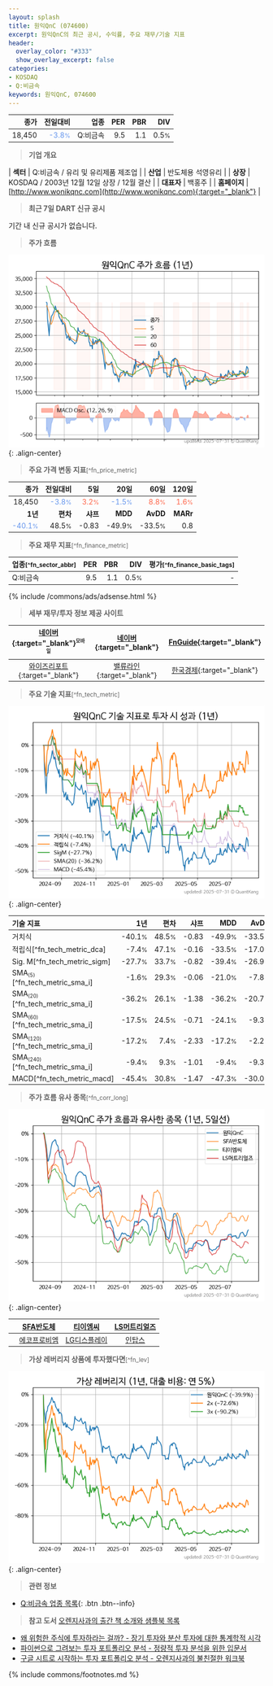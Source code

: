 ```yaml
---
layout: splash
title: 원익QnC (074600)
excerpt: 원익QnC의 최근 공시, 수익률, 주요 재무/기술 지표
header:
  overlay_color: "#333"
  show_overlay_excerpt: false
categories:
- KOSDAQ
- Q:비금속
keywords: 원익QnC, 074600
---
```


| **종가** | **전일대비** | **업종** | **PER** | **PBR** | **DIV** |
| -------: | -----------: | -------: | ------: | ------: | ------: |
| 18,450 | <span style="color: cornflowerblue">-3.8<small>%</small></span> | Q:비금속 | 9.5 | 1.1 | 0.5<small>%</small> |

<!-- more -->


> **기업 개요**<a id="company"></a>

| <span style="white-space:nowrap;">**섹터**</span> | Q:비금속 / 유리 및 유리제품 제조업 |
| <span style="white-space:nowrap;">**산업**</span> | 반도체용 석영유리 |
| <span style="white-space:nowrap;">**상장**</span> | KOSDAQ / 2003년 12월 12일 상장 / 12월 결산 |
| <span style="white-space:nowrap;">**대표자**</span> | 백홍주 |
| <span style="white-space:nowrap;">**홈페이지**</span> | [http://www.wonikqnc.com](http://www.wonikqnc.com){:target="_blank"} |


> **최근 7일 DART 신규 공시**<a id="dart"></a>

기간 내 신규 공시가 없습니다.


> **주가 흐름**<a id="price"></a>

![074600](/stock/images/074600.png){: .align-center}


> **주요 가격 변동 지표**<small>[^fn_price_metric]</small>

| **종가** | **전일대비** | **5일** | **20일** | **60일** | **120일** |
| -------: | -----------: | ------: | -------: | -------: | --------: |
| 18,450 | <span style="color: cornflowerblue">-3.8<small>%</small></span> | <span style="color: tomato">3.2<small>%</small></span> | <span style="color: cornflowerblue">-1.5<small>%</small></span> | <span style="color: tomato">8.8<small>%</small></span> | <span style="color: tomato">1.6<small>%</small></span> |
| **1년** | **편차** | **샤프** | **MDD** | **AvDD** | **MARr** |
| <span style="color: cornflowerblue">-40.1<small>%</small></span> | 48.5<small>%</small> | -0.83 | -49.9<small>%</small> | -33.5<small>%</small> | 0.8 |


> **주요 재무 지표**<small>[^fn_finance_metric]</small>

| **업종**<small>[^fn_sector_abbr]</small> | **PER** | **PBR** | **DIV** | **평가**<small>[^fn_finance_basic_tags]</small> |
| :--------------------------------------- | ------: | ------: | ------: | ----------------------------------------------: |
| Q:비금속 | 9.5 | 1.1 | 0.5<small>%</small> | - |



{% include /commons/ads/adsense.html %}

> **세부 재무/투자 정보 제공 사이트**

| [네이버](https://m.stock.naver.com/domestic/stock/074600/finance/summary){:target="_blank"}<sup><small>모바일</small></sup> | [네이버](https://finance.naver.com/item/coinfo.naver?code=074600){:target="_blank"} | [FnGuide](https://comp.fnguide.com/SVO2/ASP/SVD_Invest.asp?gicode=A074600&MenuYn=Y){:target="_blank"} |
| :---: | :---: | :---: |
| [와이즈리포트](https://comp.wisereport.co.kr/company/c1040001.aspx?cmp_cd=074600){:target="_blank"} | [밸류라인](https://www.valueline.co.kr/finance/summary/074600){:target="_blank"} | [한국경제](https://markets.hankyung.com/stock/074600/financial-summary){:target="_blank"} |


> **주요 기술 지표**<small>[^fn_tech_metric]</small>


![074600](/stock/images/074600_tech.png){: .align-center}

| **기술 지표** | **1년** | **편차** | **샤프** | **MDD** | **AvDD** |
| :------------ | ------: | -----------: | -------: | ------: | -------: |
| 거치식 | -40.1<small>%</small> | 48.5<small>%</small> | -0.83 | -49.9<small>%</small> | -33.5<small>%</small> |
| 적립식[^fn_tech_metric_dca] | -7.4<small>%</small> | 47.1<small>%</small> | -0.16 | -33.5<small>%</small> | -17.0<small>%</small> |
| Sig. M[^fn_tech_metric_sigm] | -27.7<small>%</small> | 33.7<small>%</small> | -0.82 | -39.4<small>%</small> | -26.9<small>%</small> |
| SMA<small><sub>(5)</sub></small>[^fn_tech_metric_sma_i] | -1.6<small>%</small> | 29.3<small>%</small> | -0.06 | -21.0<small>%</small> | -7.8<small>%</small> |
| SMA<small><sub>(20)</sub></small>[^fn_tech_metric_sma_i] | -36.2<small>%</small> | 26.1<small>%</small> | -1.38 | -36.2<small>%</small> | -20.7<small>%</small> |
| SMA<small><sub>(60)</sub></small>[^fn_tech_metric_sma_i] | -17.5<small>%</small> | 24.5<small>%</small> | -0.71 | -24.1<small>%</small> | -9.3<small>%</small> |
| SMA<small><sub>(120)</sub></small>[^fn_tech_metric_sma_i] | -17.2<small>%</small> | 7.4<small>%</small> | -2.33 | -17.2<small>%</small> | -2.2<small>%</small> |
| SMA<small><sub>(240)</sub></small>[^fn_tech_metric_sma_i] | -9.4<small>%</small> | 9.3<small>%</small> | -1.01 | -9.4<small>%</small> | -9.3<small>%</small> |
| MACD[^fn_tech_metric_macd] | -45.4<small>%</small> | 30.8<small>%</small> | -1.47 | -47.3<small>%</small> | -30.0<small>%</small> |


> **주가 흐름 유사 종목**<a id="corr"></a><small>[^fn_corr_long]</small>

![074600](/stock/images/074600_corr.png){: .align-center}

|       | [SFA반도체](/036540/) | [티이엠씨](/425040/) | [LS머트리얼즈](/417200/) |
| :---: | :------------------------------------: | :------------------------------------: | :------------------------------------: |
|       | [에코프로비엠](/247540/) | [LG디스플레이](/034220/) | [인탑스](/049070/) |


> **가상 레버리지 상품에 투자했다면**<a id="2x"></a><small>[^fn_lev]</small>

![074600](/stock/images/074600_2x.png){: .align-center}


> **관련 정보**

- [Q:비금속 업종 목록](/stats/sector/kosdaq_업종_비금속_종목/){: .btn .btn--info}

> **참고 도서** [오렌지사과의 출간 책 소개와 샘플북 목록](https://kongdori.tistory.com/691)

- [왜 위험한 주식에 투자하라는 걸까? - 장기 투자와 분산 투자에 대한 통계학적 시각](https://kongdori.tistory.com/421)
- [파이썬으로 그려보는 투자 포트폴리오 분석  - 정량적 투자 분석을 위한 입문서](https://kongdori.tistory.com/643)
- [구글 시트로 시작하는 투자 포트폴리오 분석 - 오렌지사과의 불친절한 워크북](https://kongdori.tistory.com/449)


{% include commons/footnotes.md %}